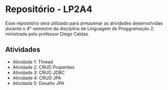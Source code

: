 # Repositório - LP2A4

Esse repositório será utilizado para armazenar as atividades desenvolvidas durante o 4° semestre da disciplina de Linguagem de Proggramação 2, ministrada pelo professor Diego Caldas.

## Atividades

- Atividade 1: Thread
- Atividade 2: CRUD Properties
- Atividade 3: CRUD JDBC
- Atividade 4: CRUD JPA
- Atividade 5: Desafio JPA

